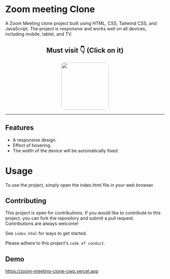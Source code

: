 # Zoom meeting  Clone

A Zoom Meeting clone project built using HTML, CSS, Tailwind CSS, and JavaScript. The project is responsive and works well on all devices, including mobile, tablet, and TV.


<div align=center>

## Must visit 👇 (Click on it)

[<img src="https://lh3.googleusercontent.com/3zkP2SYe7yYoKKe47bsNe44yTgb4Ukh__rBbwXwgkjNRe4PykGG409ozBxzxkrubV7zHKjfxq6y9ShogWtMBMPyB3jiNps91LoNH8A=s500" width="150" style="border-radius:10px">](https://www.youtube.com/c/CodeWithPankaj1?sub_confirmation=1)

</div>

<hr>

## Features

- A responsive design.
- Effect of hovering.
- The width of the device will be automatically fixed.

# Usage

To use the project, simply open the index.html file in your web browser.
## Contributing

This project is open for contributions. If you would like to contribute to this project, you can fork the repository and submit a pull request.<br>
Contributions are always welcome!

See `index.html` for ways to get started.

Please adhere to this project's `code of conduct`.

## Demo

https://zoom-meeting-clone-cwp.vercel.app
<br><br>






